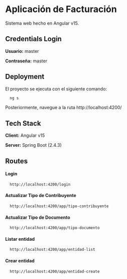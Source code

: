 # Aplicación de Facturación

Sistema web hecho en Angular v15.

## Credentials Login

**Usuario:** master

**Contraseña:** master

## Deployment

El proyecto se ejecuta con el siguiente comando:

```bash
  ng s
```

Posteriormente, navegue a la ruta http://localhost:4200/

## Tech Stack

**Client:** Angular v15

**Server:** Spring Boot (2.4.3)

## Routes

#### Login

```http
  http://localhost:4200/login
```

#### Actualizar Tipo de Contribuyente

```http
  http://localhost:4200/app/tipo-contribuyente
```

#### Actualizar Tipo de Documento

```http
  http://localhost:4200/app/tipo-documento
```

#### Listar entidad

```http
  http://localhost:4200/app/entidad-list
```

#### Crear entidad

```http
  http://localhost:4200/app/entidad-create
```
